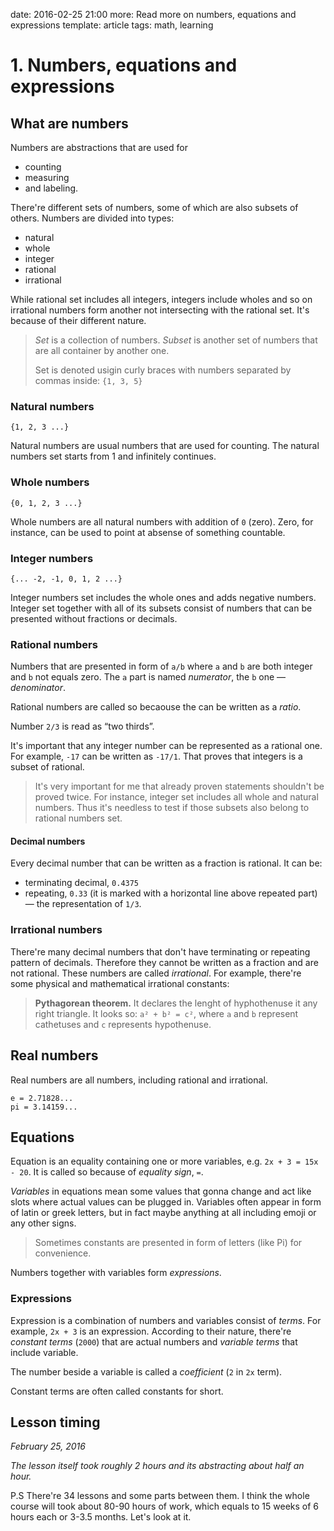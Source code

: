 date: 2016-02-25 21:00
more: Read more on numbers, equations and expressions
template: article
tags: math, learning

# 1. Numbers, equations and expressions

## What are numbers
Numbers are abstractions that are used for

* counting
* measuring
* and labeling.

There're different sets of numbers, some of which are also subsets of others. Numbers are divided into types:

* natural
* whole
* integer
* rational
* irrational

While rational set includes all integers, integers include wholes and so on irrational numbers form another not intersecting with the rational set.
It's because of their different nature.

> *Set* is a collection of numbers. *Subset* is another set of numbers that are all container by another one.
>
> Set is denoted usigin curly braces with numbers separated by commas inside: `{1, 3, 5}`

### Natural numbers

`{1, 2, 3 ...}`

Natural numbers are usual numbers that are used for counting. The natural numbers set starts from 1 and infinitely continues.

### Whole numbers

`{0, 1, 2, 3 ...}`

Whole numbers are all natural numbers with addition of `0` (zero). Zero, for instance, can be used to point at absense of something countable.

### Integer numbers

`{... -2, -1, 0, 1, 2 ...}`

Integer numbers set includes the whole ones and adds negative numbers.
Integer set together with all of its subsets consist of numbers that can be presented without fractions or decimals.

### Rational numbers

Numbers that are presented in form of `a/b` where `a` and `b` are both integer and `b` not equals zero.
The `a` part is named *numerator*, the `b` one — *denominator*.

Rational numbers are called so becaouse the can be written as a *ratio*.

Number `2/3` is read as “two thirds”.

It's important that any integer number can be represented as a rational one. For example, `-17` can be written as `-17/1`. That proves that integers is a subset of rational.

> It's very important for me that already proven statements shouldn't be proved twice. For instance, integer set includes all whole and natural numbers.
> Thus it's needless to test if those subsets also belong to rational numbers set.

#### Decimal numbers

Every decimal number that can be written as a fraction is rational. It can be:

* terminating decimal, `0.4375`
* repeating, `0.33` (it is marked with a horizontal line above repeated part) — the representation of `1/3`.

### Irrational numbers
There're many decimal numbers that don't have terminating or repeating pattern of decimals. Therefore they cannot be written as a fraction and are not rational. These numbers are called *irrational*.
For example, there're some physical and mathematical irrational constants:

> **Pythagorean theorem.** It declares the lenght of hyphothenuse it any right triangle.
> It looks so: `a² + b² = c²`, where `a` and `b` represent cathetuses and `c` represents hypothenuse.

## Real numbers
Real numbers are all numbers, including rational and irrational.

```
e = 2.71828...
pi = 3.14159...
```

## Equations

Equation is an equality containing one or more variables, e.g. `2x + 3 = 15x - 20`.
It is called so because of *equality sign*, `=`.

*Variables* in equations mean some values that gonna change and act like slots where actual values can be plugged in.
Variables often appear in form of latin or greek letters, but in fact maybe anything at all including emoji or any other signs.

> Sometimes constants are presented in form of letters (like Pi) for convenience.

Numbers together with variables form *expressions*.

### Expressions

Expression is a combination of numbers and variables consist of *terms*. For example, `2x + 3` is an expression.
According to their nature, there're *constant terms* (`2000`) that are actual numbers and *variable terms* that include variable.

The number beside a variable is called a *coefficient* (`2` in `2x` term).

Constant terms are often called constants for short.


## Lesson timing

*February 25, 2016*

*The lesson itself took roughly 2 hours and its abstracting about half an hour.*


P.S There're 34 lessons and some parts between them. I think the whole course will took about 80-90 hours of work, which equals to 15 weeks of 6 hours each or 3-3.5 months. Let's look at it.